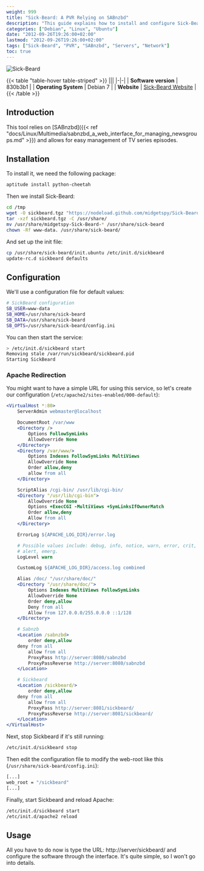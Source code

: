 ```yaml
---
weight: 999
title: "Sick-Beard: A PVR Relying on SABnzbd"
description: "This guide explains how to install and configure Sick-Beard, a PVR tool that works with SABnzbd to easily manage TV series episodes on Debian systems."
categories: ["Debian", "Linux", "Ubuntu"]
date: "2012-09-26T19:26:00+02:00"
lastmod: "2012-09-26T19:26:00+02:00"
tags: ["Sick-Beard", "PVR", "SABnzbd", "Servers", "Network"]
toc: true
---
```


![Sick-Beard](/images/sick-beard-logo.avif)

{{< table "table-hover table-striped" >}}
|||
|-|-|
| **Software version** | 830b3b1 |
| **Operating System** | Debian 7 |
| **Website** | [Sick-Beard Website](https://sickbeard.com) |
{{< /table >}}

## Introduction

This tool relies on [SABnzbd]({{< ref "docs/Linux/Multimedia/sabnzbd_a_web_interface_for_managing_newsgroups.md" >}}) and allows for easy management of TV series episodes.

## Installation

To install it, we need the following package:

```bash
aptitude install python-cheetah
```

Then we install Sick-Beard:

```bash
cd /tmp
wget -O sickbeard.tgz "https://nodeload.github.com/midgetspy/Sick-Beard/tarball/master"
tar -xzf sickbeard.tgz -C /usr/share/
mv /usr/share/midgetspy-Sick-Beard-* /usr/share/sick-beard
chown -Rf www-data. /usr/share/sick-beard/
```

And set up the init file:

```bash
cp /usr/share/sick-beard/init.ubuntu /etc/init.d/sickbeard
update-rc.d sickbeard defaults
```

## Configuration

We'll use a configuration file for default values:

```bash
# SickBeard configuration
SB_USER=www-data
SB_HOME=/usr/share/sick-beard
SB_DATA=/usr/share/sick-beard
SB_OPTS=/usr/share/sick-beard/config.ini
```

You can then start the service:

```bash
> /etc/init.d/sickbeard start
Removing stale /var/run/sickbeard/sickbeard.pid
Starting SickBeard
```

### Apache Redirection

You might want to have a simple URL for using this service, so let's create our configuration (`/etc/apache2/sites-enabled/000-default`):

```apache {linenos=table,hl_lines=["50-57"]}
<VirtualHost *:80>
	ServerAdmin webmaster@localhost

	DocumentRoot /var/www
	<Directory />
		Options FollowSymLinks
		AllowOverride None
	</Directory>
	<Directory /var/www/>
		Options Indexes FollowSymLinks MultiViews
		AllowOverride None
		Order allow,deny
		allow from all
	</Directory>

	ScriptAlias /cgi-bin/ /usr/lib/cgi-bin/
	<Directory "/usr/lib/cgi-bin">
		AllowOverride None
		Options +ExecCGI -MultiViews +SymLinksIfOwnerMatch
		Order allow,deny
		Allow from all
	</Directory>

	ErrorLog ${APACHE_LOG_DIR}/error.log

	# Possible values include: debug, info, notice, warn, error, crit,
	# alert, emerg.
	LogLevel warn

	CustomLog ${APACHE_LOG_DIR}/access.log combined

    Alias /doc/ "/usr/share/doc/"
    <Directory "/usr/share/doc/">
        Options Indexes MultiViews FollowSymLinks
        AllowOverride None
        Order deny,allow
        Deny from all
        Allow from 127.0.0.0/255.0.0.0 ::1/128
    </Directory>

    # Sabnzb
    <Location /sabnzbd>
    	order deny,allow
   	deny from all
    	allow from all
    	ProxyPass http://server:8080/sabnzbd
    	ProxyPassReverse http://server:8080/sabnzbd
    </Location>

    # Sickbeard
    <Location /sickbeard/>
    	order deny,allow
   	deny from all
    	allow from all
    	ProxyPass http://server:8081/sickbeard/
    	ProxyPassReverse http://server:8081/sickbeard/
    </Location>
</VirtualHost>
```

Next, stop Sickbeard if it's still running:

```bash
/etc/init.d/sickbeard stop
```

Then edit the configuration file to modify the web-root like this (`/usr/share/sick-beard/config.ini`):

```bash
[...]
web_root = "/sickbeard"
[...]
```

Finally, start Sickbeard and reload Apache:

```bash
/etc/init.d/sickbeard start
/etc/init.d/apache2 reload
```

## Usage

All you have to do now is type the URL: http://server/sickbeard/ and configure the software through the interface. It's quite simple, so I won't go into details.
